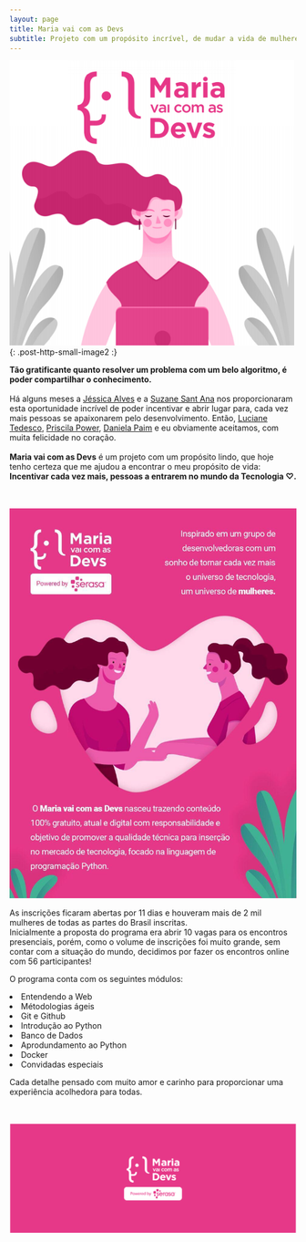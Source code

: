 ```yaml
---
layout: page
title: Maria vai com as Devs
subtitle: Projeto com um propósito incrível, de mudar a vida de mulheres com a Tecnologia.
---
```

![fotodaalini](/assets/posts/maria-vai-comas-devs/maria2.png){: .post-http-small-image2 :}

<body>
  <section>   
    <p>
      <b>Tão gratificante quanto resolver um problema com um belo algoritmo, é poder compartilhar o conhecimento.</b><br><br>
        Há alguns meses a <a href="https://www.linkedin.com/in/j%C3%A9ssica-alves-072158a7/">Jéssica Alves</a> e a <a href="https://www.linkedin.com/in/suzanes/">Suzane Sant Ana</a>
        nos proporcionaram esta oportunidade incrível de poder incentivar e abrir lugar para, cada vez mais pessoas se apaixonarem pelo desenvolvimento.
        Então, <a href="https://www.linkedin.com/in/luciane-tedesco/">Luciane Tedesco</a>, <a href="https://www.linkedin.com/in/priscilapower/">Priscila Power</a>, <a href="https://www.linkedin.com/in/daniela-paim-b1a6a946/">Daniela Paim</a> e eu obviamente aceitamos, com muita felicidade no coração.<br><br>
      <b>Maria vai com as Devs</b> é um projeto com um propósito lindo, que hoje tenho certeza que me ajudou a encontrar o meu propósito de vida: <b>Incentivar cada vez mais, pessoas a entrarem no mundo da Tecnologia ♡.</b>
    </p>
  </section>
  <br> <br>
  <section>
    <img class="maria-img-principal" src="/assets/posts/maria-vai-comas-devs/nascimento.jpg" alt="Imagem nascimento Maria"> <br>
    <p>As inscrições ficaram abertas por 11 dias e houveram mais de 2 mil mulheres de todas as partes do Brasil inscritas. <br>Inicialmente a proposta do programa era abrir 10 vagas para os encontros presenciais, porém, como o volume de inscrições foi muito grande, sem contar com a situação do mundo, decidimos por fazer os encontros online com 56 participantes!</p>
    <p>O programa conta com os seguintes módulos:</p> 
      <li>Entendendo a Web</li>
      <li>Métodologias ágeis</li>
      <li>Git e Github</li>
      <li>Introdução ao Python</li>
      <li>Banco de Dados</li>
      <li>Aprodundamento ao Python</li>
      <li>Docker</li>
      <li>Convidadas especiais</li>
     <p>Cada detalhe pensado com muito amor e carinho para proporcionar uma experiência acolhedora para todas.</p> 
  </section>
  <br><br>

</body>
<section> 
<div id="outer">
  <div id="inner">
    <b></b>
    <img src="/assets/posts/maria-vai-comas-devs/maria-capa.png" alt="Alini Programs" class="about-full-img">
  </div>
</div>
</section>


